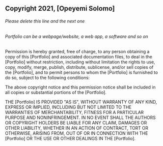 ## Copyright 2021, [Opeyemi Solomo]

###### Please delete this line and the next one
###### Portfolio can be a webpage/website, a web app, a software and so on

Permission is hereby granted, free of charge, to any person obtaining a copy of this [Portfolio] and associated documentation files, to deal in the [Portfolio] without restriction, including without limitation the rights to use, copy, modify, merge, publish, distribute, sublicense, and/or sell copies of the [Portfolio], and to permit persons to whom the [Portfolio] is furnished to do so, subject to the following conditions:

The above copyright notice and this permission notice shall be included in all copies or substantial portions of the [Portfolio].

THE [Portfolio] IS PROVIDED "AS IS", WITHOUT WARRANTY OF ANY KIND, EXPRESS OR IMPLIED, INCLUDING BUT NOT LIMITED TO THE WARRANTIES OF MERCHANTABILITY, FITNESS FOR A PARTICULAR PURPOSE AND NONINFRINGEMENT. IN NO EVENT SHALL THE AUTHORS OR COPYRIGHT HOLDERS BE LIABLE FOR ANY CLAIM, DAMAGES OR OTHER LIABILITY, WHETHER IN AN ACTION OF CONTRACT, TORT OR OTHERWISE, ARISING FROM, OUT OF OR IN CONNECTION WITH THE [Portfolio] OR THE USE OR OTHER DEALINGS IN THE [Portfolio].